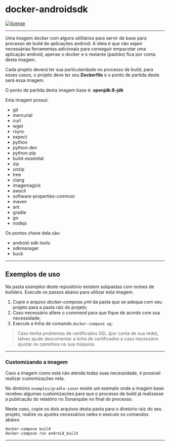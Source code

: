 # docker-androidsdk

[![license](https://img.shields.io/github/license/mashape/apistatus.svg)](https://opensource.org/licenses/MIT)
  
---  
  
Uma imagem docker com alguns utilitários para servir de base para processo de build de aplicações android. A ideia é que não sejam necessárias ferramentas adicionais para conseguir empacotar uma aplicação android, apenas o docker e o restante (padrão) fica por conta desta imagem.

Cada projeto deverá ter sua particularidade no processo de build, para esses casos, o projeto deve ter seu **Dockerfile** e o ponto de partida deste será essa imagem.

O ponto de partida desta imagem base é: **openjdk:8-jdk**

Esta imagem possui:

- git 
- mercurial 
- curl 
- wget 
- rsync 
- expect 
- python 
- python-dev 
- python-pip 
- build-essential 
- zip 
- unzip 
- tree 
- clang 
- imagemagick 
- awscli 
- software-properties-common 
- maven
- ant
- gradle 
- go
- nodejs

Os pontos chave dela são:

- android-sdk-tools
- sdkmanager
- buck
  
---
  
## Exemplos de uso

Na pasta *examples* deste repositório existem subpastas com nomes de builders. Execute os passos abaixo para utilizar esta imagem.

1. Copie o arquivo *docker-compose.yml* da pasta que se adequa com seu projeto para a pasta raiz do projeto;
2. Caso necessário altere o *command* para que fique de acordo com sua necessidade;
3. Execute a linha de comando ```docker-compose up```;

> Caso tenha problemas de certificados SSL (por conta de sua rede), talvez ajude descomentar a linha de certificados e caso necessário ajustar os caminhos na sua máquina.
  
---
  
### Customizando a imagem

Caso a imagem como está não atenda todas suas necessidade, é possível realizar customizações nela.

No diretório ```examples/gradle-sonar``` existe um exemplo onde a imagem base recebeu algumas customizações para que o processo de build já realizasse a publicação do relatório no Sonarqube no final do processo.

Neste caso, copie os dois arquivos desta pasta para o diretório raiz do seu projeto, realize os ajustes necessários neles e execute os comandos abaixo.

```
docker-compose build
docker-compose run android_build
```
  
---  